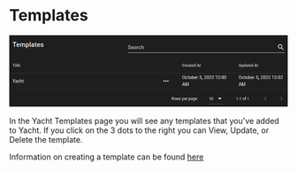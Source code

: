 # Templates

![Yacht Templates](Images/Yacht-Templates.png)


In the Yacht Templates page you will see any templates that you've added to Yacht. If you click on the 3 dots to the right you can View, Update, or Delete the template.

Information on creating a template can be found [here](../../Templates/templates/)
